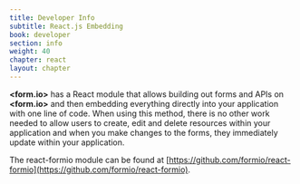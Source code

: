 ```yaml
---
title: Developer Info
subtitle: React.js Embedding
book: developer
section: info
weight: 40
chapter: react
layout: chapter
---
```

**&lt;<span class="text-primary">form</span>.<span class="text-secondary">io</span>&gt;** has a React module that allows building out forms and APIs on **&lt;<span class="text-primary">form</span>.<span class="text-secondary">io</span>&gt;** and then embedding everything directly into your application with one line of code. When using this method, there is no other work needed to allow users to create, edit and delete resources within your application and when you make changes to the forms, they immediately update within your application.

The react-formio module can be found at [https://github.com/formio/react-formio](https://github.com/formio/react-formio).
